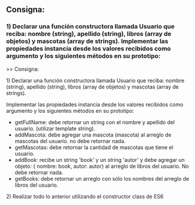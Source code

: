 ## Consigna:

### 1) Declarar una función constructora llamada Usuario que reciba: nombre (string), apellido (string), libros (array de objetos) y mascotas (array de strings). Implementar las propiedades instancia desde los valores recibidos como argumento y los siguientes métodos en su prototipo:

<p>>> Consigna: </p>
    <p>1) Declarar una función constructora llamada Usuario que reciba: nombre (string), apellido (string), libros (array de objetos) y mascotas (array de strings).</p>  
    <p>Implementar las propiedades instancia desde los valores recibidos como argumento y los siguientes métodos en su prototipo:</p> 
    <ul>
        <li>getFullName: debe retornar un string con el nombre y apellido del usuario. (utilizar template string).</li>
        <li>addMascota: debe agregar una mascota (mascota) al arreglo de mascotas del usuario. no debe retornar nada.</li>
        <li>getMascotas: debe retornar la cantidad de mascotas que tiene el usuario.</li>
        <li>addBook: recibe un string 'book' y un string 'autor' y debe agregar un objeto: { nombre: book, autor: autor} al arreglo de libros del usuario. No debe retornar nada.  </li>
        <li>getBooks: debe retornar un arreglo con sólo los nombres del arreglo de libros del usuario.</li>
    </ul>
<p>2) Realizar todo lo anterior utilizando el constructor class de ES6</p>